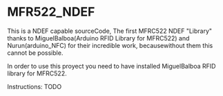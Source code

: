 # MFR522_NDEF
This is a NDEF capable sourceCode, The first MFRC522 NDEF "Library" thanks to MiguelBalboa(Arduino RFID Library for MFRC522) and Nurun(arduino_NFC) for their incredible work, becausewithout them this cannot be possible.

In order to use this proyect you need to have installed MiguelBalboa RFID library for MFRC522.

Instructions: 
TODO
